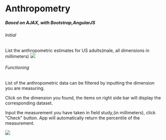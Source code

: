 Anthropometry
=============
<h5>Based on AJAX, with Bootstrap,AngularJS</h5>

<h6>Initial</h6>
List the anthropometric estimates for US adults(male, all dimensions in millimeters)
<img src="http://i.imgur.com/fL4ie7m.png">

<h6>Functioning</h6>
List of the anthropometric data can be filtered by inputting the dimension you are measuring. 

Click on the dimension you found, the items on right side bar will display the corresponding dataset.

Input the measurement you have taken in field study,(in millimeters), click "Check" button. App will automatically return the percentile of the measurement.

<img src="http://i.imgur.com/1OQKdCH.png">
